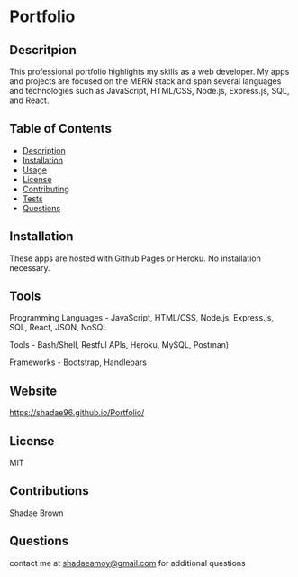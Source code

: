 # Portfolio
  
  ## Descritpion
  This professional portfolio highlights my skills as a web developer. My apps and projects are focused on the MERN stack and span several languages and technologies such as JavaScript, HTML/CSS, Node.js, Express.js, SQL, and React.

  ## Table of Contents
  * [ Description](#description)
  * [ Installation](#installation)
  * [ Usage](#usage)
  * [ License](#license)
  * [ Contributing](#contribution)
  * [ Tests](#tests)
  * [ Questions](#questions)
  
  ## Installation
  These apps are hosted with Github Pages or Heroku. No installation necessary.

  ## Tools
  Programming Languages - JavaScript, HTML/CSS, Node.js, Express.js, SQL, React, JSON, NoSQL

  Tools -  Bash/Shell, Restful APIs, Heroku, MySQL, Postman)

  Frameworks - Bootstrap, Handlebars
  
  ## Website
  https://shadae96.github.io/Portfolio/

  ## License
  MIT

  ## Contributions
  Shadae Brown
  
  ## Questions 
  contact me at shadaeamoy@gmail.com for additional questions